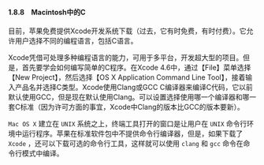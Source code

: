 #### 1.8.8　Macintosh中的C

目前，苹果免费提供Xcode开发系统下载（过去，它有时免费，有时付费）。它允许用户选择不同的编程语言，包括C语言。

Xcode凭借可处理多种编程语言的能力，可用于多平台，开发超大型的项目。但是，首先要学会如何编写简单的C程序。在Xcode 4.6中，通过【File】菜单选择【New Project】，然后选择【OS X Application Command Line Tool】，接着输入产品名并选择C类型。Xcode使用Clang或GCC C编译器来编译C代码，它以前默认使用GCC，但是现在默认使用Clang。可以设置选择使用哪一个编译器和哪一套C标准（因为许可方面的事宜，Xcode中Clang的版本比GCC的版本要新）。

`Mac OS X` 建立在 `UNIX` 系统之上，终端工具打开的窗口是让用户在 `UNIX` 命令行环境中运行程序。苹果在标准软件包中不提供命令行编译器，但是，如果下载了 `Xcode` ，还可以下载可选的命令行工具，这样就可以使用 `clang` 和 `gcc` 命令在命令行模式中编译。

